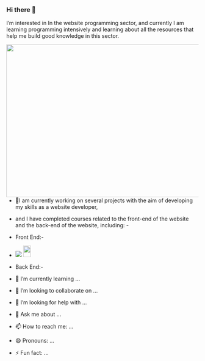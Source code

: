 ### Hi there 👋


 I’m interested in In the website programming sector, and currently I am learning programming intensively 
    and learning about all the resources that help me build good knowledge in this sector.
    
<img src="https://github.com/QtadaAlBalwe/QtadaAlBalwe/assets/132203498/7a986d69-0e21-4144-809c-a8c94faa5626" width="600" height="400" align="right">





- 🔭I am currently working on several projects with the aim of developing my skills as a website developer,
-  and I have completed courses related to the front-end of the website and the back-end of the website, including: -

- Front End:-
- 
  <span><img width:20 hight:30 src="https://user-images.githubusercontent.com/74038190/212257454-16e3712e-945a-4ca2-b238-408ad0bf87e6.gif"> <img src="https://user-images.githubusercontent.com/74038190/212257460-738ff738-247f-4445-a718-cdd0ca76e2db.gif" width="20" height="30"/></span>

  
- Back End:-
- 🌱 I’m currently learning ...
- 👯 I’m looking to collaborate on ...
- 🤔 I’m looking for help with ...
- 💬 Ask me about ...
- 📫 How to reach me: ...
- 😄 Pronouns: ...
- ⚡ Fun fact: ...

